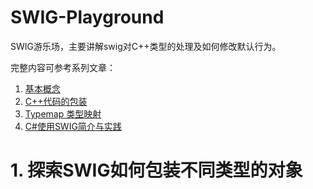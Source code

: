 # SWIG-Playground
SWIG游乐场，主要讲解swig对C++类型的处理及如何修改默认行为。<br/>

完整内容可参考系列文章：
1.  [基本概念](https://blog.csdn.net/catshitone/category_12272201.html)
2.  [C++代码的包装](https://catshitone.blog.csdn.net/article/details/129895200)
3.  [Typemap 类型映射](https://catshitone.blog.csdn.net/article/details/129896510)
4.  [C#使用SWIG简介与实践](https://catshitone.blog.csdn.net/article/details/129899584)


# 1. 探索SWIG如何包装不同类型的对象
